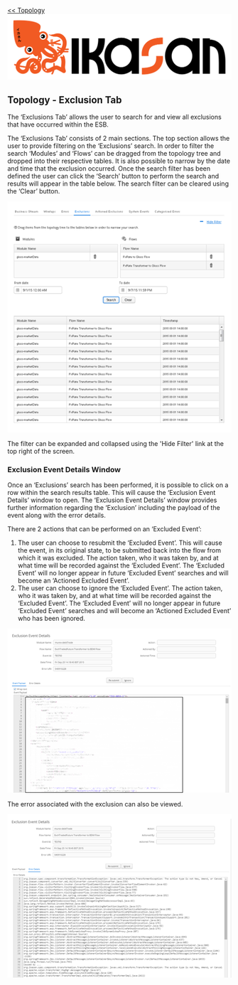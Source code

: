 [<< Topology](./Topology.md)
![IKASAN](../developer/docs/quickstart-images/Ikasan-title-transparent.png)
## Topology - Exclusion Tab

The ‘Exclusions Tab’ allows the user to search for and view all exclusions that have occurred within the ESB.

The ‘Exclusions Tab’ consists of 2 main sections. The top section allows the user to provide filtering on the ‘Exclusions’ search. In order to filter the search ‘Modules’ and ‘Flows’ can be dragged from the topology tree and dropped into their respective tables. It is also possible to narrow by the date and time that the exclusion occurred. Once the search filter has been defined the user can click the ‘Search’ button to perform the search and results will appear in the table below. The search filter can be cleared using the ‘Clear’ button. 

![IKASAN](../developer/docs/sample-images/exclusion-search-tab.png)

The filter can be expanded and collapsed using the 'Hide Filter' link at the top right of the screen.

###	Exclusion Event Details Window
    
Once an ‘Exclusions’ search has been performed, it is possible to click on a row within the search results table. This will cause the ‘Exclusion Event Details’ window to open. The ‘Exclusion Event Details’ window provides further information regarding the ‘Exclusion’ including the payload of the event along with the error details.

There are 2 actions that can be performed on an ‘Excluded Event’:
1.	The user can choose to resubmit the ‘Excluded Event’. This will cause the event, in its original state, to be submitted back into the flow from which it was excluded. The action taken, who it was taken by, and at what time will be recorded against the ‘Excluded Event’. The ‘Excluded Event’ will no longer appear in future ‘Excluded Event’ searches and will become an ‘Actioned Excluded Event’.
2.	The user can choose to ignore the ‘Excluded Event’. The action taken, who it was taken by, and at what time will be recorded against the ‘Excluded Event’. The ‘Excluded Event’ will no longer appear in future ‘Excluded Event’ searches and will become an ‘Actioned Excluded Event’ who has been ignored.


![IKASAN](../developer/docs/sample-images/exclusion-occurrence-details-window.png)

The error associated with the exclusion can also be viewed.

![IKASAN](../developer/docs/sample-images/exclusion-occurrence-details-error-window.png)
